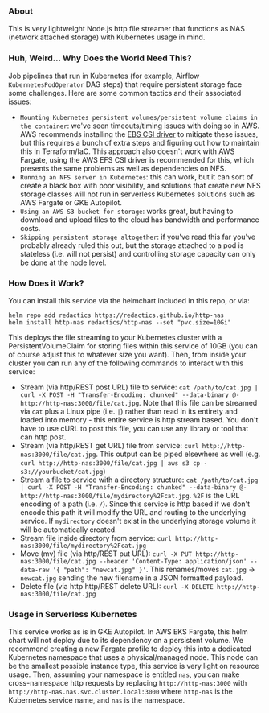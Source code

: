 ### About

This is very lightweight Node.js http file streamer that functions as NAS (network attached storage) with Kubernetes usage in mind.

### Huh, Weird... Why Does the World Need This?

Job pipelines that run in Kubernetes (for example, Airflow `KubernetesPodOperator` DAG steps) that require persistent storage face some challenges. Here are some common tactics and their associated issues:

* `Mounting Kubernetes persistent volumes/persistent volume claims in the container`: we've seen timeouts/timing issues with doing so in AWS. AWS recommends installing the [EBS CSI driver](https://docs.aws.amazon.com/eks/latest/userguide/ebs-csi.html) to mitigate these issues, but this requires a bunch of extra steps and figuring out how to maintain this in Terraform/IaC. This approach also doesn't work with AWS Fargate, using the AWS EFS CSI driver is recommended for this, which presents the same problems as well as dependencies on NFS.
* `Running an NFS server in Kubernetes`: this can work, but it can sort of create a black box with poor visibility, and solutions that create new NFS storage classes will not run in serverless Kubernetes solutions such as AWS Fargate or GKE Autopilot.
* `Using an AWS S3 bucket for storage`: works great, but having to download and upload files to the cloud has bandwidth and performance costs.
* `Skipping persistent storage altogether`: if you've read this far you've probably already ruled this out, but the storage attached to a pod is stateless (i.e. will not persist) and controlling storage capacity can only be done at the node level.

### How Does it Work?

You can install this service via the helmchart included in this repo, or via:

```
helm repo add redactics https://redactics.github.io/http-nas
helm install http-nas redactics/http-nas --set "pvc.size=10Gi"
```

This deploys the file streaming to your Kubernetes cluster with a PersistentVolumeClaim for storing files within this service of 10GB (you can of course adjust this to whatever size you want). Then, from inside your cluster you can run any of the following commands to interact with this service:

* Stream (via http/REST post URL) file to service: `cat /path/to/cat.jpg | curl -X POST -H "Transfer-Encoding: chunked" --data-binary @- http://http-nas:3000/file/cat.jpg`. Note that this file can be streamed via `cat` plus a Linux pipe (i.e. `|`) rather than read in its entirety and loaded into memory - this entire service is http stream based. You don't have to use cURL to post this file, you can use any library or tool that can http post.
* Stream (via http/REST get URL) file from service: `curl http://http-nas:3000/file/cat.jpg`. This output can be piped elsewhere as well (e.g. `curl http://http-nas:3000/file/cat.jpg | aws s3 cp - s3://yourbucket/cat.jpg`)
* Stream a file to service with a directory structure: `cat /path/to/cat.jpg | curl -X POST -H "Transfer-Encoding: chunked" --data-binary @- http://http-nas:3000/file/mydirectory%2Fcat.jpg`. `%2F` is the URL encoding of a path (i.e. `/`). Since this service is http based if we don't encode this path it will modify the URL and routing to the underlying service. If `mydirectory` doesn't exist in the underlying storage volume it will be automatically created.
* Stream file inside directory from service: `curl http://http-nas:3000/file/mydirectory%2Fcat.jpg`
* Move (mv) file (via http/REST put URL): `curl -X PUT http://http-nas:3000/file/cat.jpg --header 'Content-Type: application/json' --data-raw '{ "path": "newcat.jpg" }'`. This renames/moves `cat.jpg` -> `newcat.jpg` sending the new filename in a JSON formatted payload.
* Delete file (via http http/REST delete URL): `curl -X DELETE http://http-nas:3000/file/cat.jpg`

### Usage in Serverless Kubernetes

This service works as is in GKE Autopilot. In AWS EKS Fargate, this helm chart will not deploy due to its dependency on a persistent volume. We recommend creating a new Fargate profile to deploy this into a dedicated Kubernetes namespace that uses a physical/managed node. This node can be the smallest possible instance type, this service is very light on resource usage. Then, assuming your namespace is entitled `nas`, you can make cross-namespace http requests by replacing `http://http-nas:3000` with `http://http-nas.nas.svc.cluster.local:3000` where `http-nas` is the Kubernetes service name, and `nas` is the namespace.
